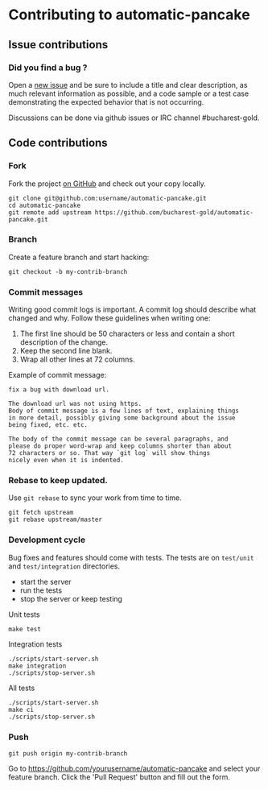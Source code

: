 # Contributing to automatic-pancake

## Issue contributions

### Did you find a bug ?

Open a [new issue](https://github.com/bucharest-gold/automatic-pancake/issues/new)
and be sure to include a title and clear description, as much relevant information
as possible, and a code sample or a test case demonstrating the expected behavior
that is not occurring.

Discussions can be done via github issues or IRC channel #bucharest-gold.

## Code contributions

### Fork

Fork the project [on GitHub](https://github.com/bucharest-gold/automatic-pancake)
and check out your copy locally.

```
git clone git@github.com:username/automatic-pancake.git
cd automatic-pancake
git remote add upstream https://github.com/bucharest-gold/automatic-pancake.git
```

### Branch

Create a feature branch and start hacking:

```
git checkout -b my-contrib-branch
```

### Commit messages

Writing good commit logs is important. A commit log should describe what
changed and why. Follow these guidelines when writing one:

1. The first line should be 50 characters or less and contain a short
   description of the change.
2. Keep the second line blank.
3. Wrap all other lines at 72 columns.

Example of commit message:

```
fix a bug with download url.

The download url was not using https.
Body of commit message is a few lines of text, explaining things
in more detail, possibly giving some background about the issue
being fixed, etc. etc.

The body of the commit message can be several paragraphs, and
please do proper word-wrap and keep columns shorter than about
72 characters or so. That way `git log` will show things
nicely even when it is indented.
```

### Rebase to keep updated.

Use `git rebase` to sync your work from time to time.

```
git fetch upstream
git rebase upstream/master
```

### Development cycle

Bug fixes and features should come with tests.
The tests are on `test/unit` and `test/integration` directories.

 - start the server
 - run the tests
 - stop the server or keep testing

Unit tests

```
make test
```

Integration tests

```
./scripts/start-server.sh
make integration
./scripts/stop-server.sh
```

All tests

```
./scripts/start-server.sh
make ci
./scripts/stop-server.sh
```

### Push

```
git push origin my-contrib-branch
```

Go to https://github.com/yourusername/automatic-pancake and select your feature branch.
Click the 'Pull Request' button and fill out the form.
